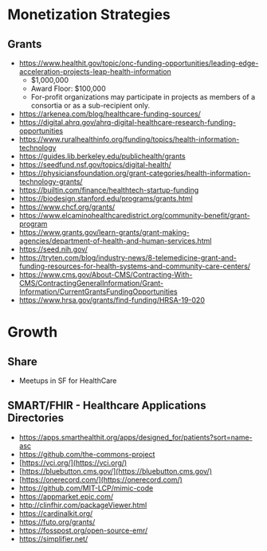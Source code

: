 # Monetization Strategies

## 




## Grants
- https://www.healthit.gov/topic/onc-funding-opportunities/leading-edge-acceleration-projects-leap-health-information
	- $1,000,000
	- Award Floor: $100,000
	- For-profit organizations may participate in projects as members of a consortia or as a sub-recipient only.
- https://arkenea.com/blog/healthcare-funding-sources/
- https://digital.ahrq.gov/ahrq-digital-healthcare-research-funding-opportunities
- https://www.ruralhealthinfo.org/funding/topics/health-information-technology
- https://guides.lib.berkeley.edu/publichealth/grants
- https://seedfund.nsf.gov/topics/digital-health/
- https://physiciansfoundation.org/grant-categories/health-information-technology-grants/
- https://builtin.com/finance/healthtech-startup-funding
- https://biodesign.stanford.edu/programs/grants.html
- https://www.chcf.org/grants/
- https://www.elcaminohealthcaredistrict.org/community-benefit/grant-program
- https://www.grants.gov/learn-grants/grant-making-agencies/department-of-health-and-human-services.html
- https://seed.nih.gov/
- https://tryten.com/blog/industry-news/8-telemedicine-grant-and-funding-resources-for-health-systems-and-community-care-centers/
- https://www.cms.gov/About-CMS/Contracting-With-CMS/ContractingGeneralInformation/Grant-Information/CurrentGrantsFundingOpportunities
- https://www.hrsa.gov/grants/find-funding/HRSA-19-020

# Growth

## Share
- Meetups in SF for HealthCare

## SMART/FHIR - Healthcare Applications Directories
- https://apps.smarthealthit.org/apps/designed_for/patients?sort=name-asc
- https://github.com/the-commons-project
- [https://vci.org/](https://vci.org/)
- [https://bluebutton.cms.gov/](https://bluebutton.cms.gov/)
- [https://onerecord.com/](https://onerecord.com/)
- https://github.com/MIT-LCP/mimic-code
- https://appmarket.epic.com/
- http://clinfhir.com/packageViewer.html
- https://cardinalkit.org/
- https://futo.org/grants/
- https://fosspost.org/open-source-emr/
- https://simplifier.net/


